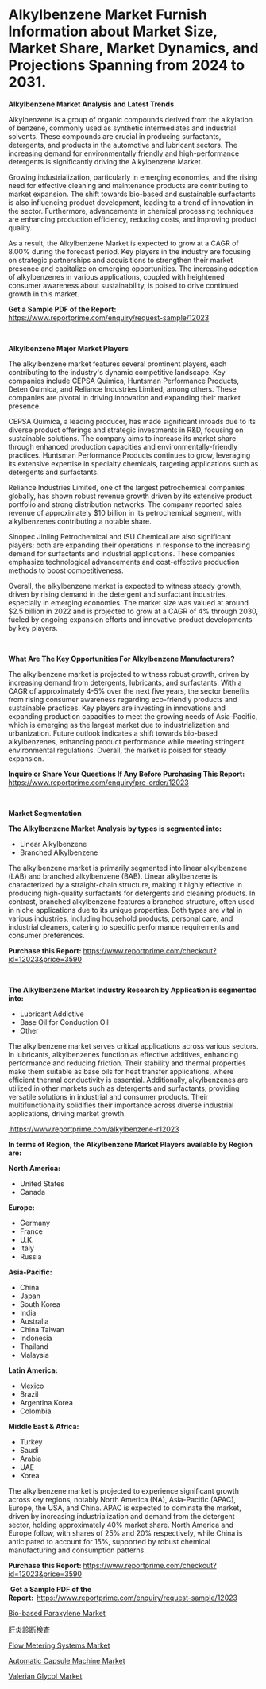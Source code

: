 <p><h1>Alkylbenzene Market Furnish Information about Market Size, Market Share, Market Dynamics, and Projections Spanning from 2024 to 2031.</h1></p><p><strong>Alkylbenzene Market Analysis and Latest Trends</strong></p>
<p><p>Alkylbenzene is a group of organic compounds derived from the alkylation of benzene, commonly used as synthetic intermediates and industrial solvents. These compounds are crucial in producing surfactants, detergents, and products in the automotive and lubricant sectors. The increasing demand for environmentally friendly and high-performance detergents is significantly driving the Alkylbenzene Market.</p><p>Growing industrialization, particularly in emerging economies, and the rising need for effective cleaning and maintenance products are contributing to market expansion. The shift towards bio-based and sustainable surfactants is also influencing product development, leading to a trend of innovation in the sector. Furthermore, advancements in chemical processing techniques are enhancing production efficiency, reducing costs, and improving product quality.</p><p>As a result, the Alkylbenzene Market is expected to grow at a CAGR of 8.00% during the forecast period. Key players in the industry are focusing on strategic partnerships and acquisitions to strengthen their market presence and capitalize on emerging opportunities. The increasing adoption of alkylbenzenes in various applications, coupled with heightened consumer awareness about sustainability, is poised to drive continued growth in this market.</p></p>
<p><strong>Get a Sample PDF of the Report:&nbsp;</strong> <a href="https://www.reportprime.com/enquiry/request-sample/12023">https://www.reportprime.com/enquiry/request-sample/12023</a></p>
<p>&nbsp;</p>
<p><strong>Alkylbenzene Major Market Players</strong></p>
<p><p>The alkylbenzene market features several prominent players, each contributing to the industry's dynamic competitive landscape. Key companies include CEPSA Quimica, Huntsman Performance Products, Deten Quimica, and Reliance Industries Limited, among others. These companies are pivotal in driving innovation and expanding their market presence.</p><p>CEPSA Quimica, a leading producer, has made significant inroads due to its diverse product offerings and strategic investments in R&D, focusing on sustainable solutions. The company aims to increase its market share through enhanced production capacities and environmentally-friendly practices. Huntsman Performance Products continues to grow, leveraging its extensive expertise in specialty chemicals, targeting applications such as detergents and surfactants.</p><p>Reliance Industries Limited, one of the largest petrochemical companies globally, has shown robust revenue growth driven by its extensive product portfolio and strong distribution networks. The company reported sales revenue of approximately $10 billion in its petrochemical segment, with alkylbenzenes contributing a notable share.</p><p>Sinopec Jinling Petrochemical and ISU Chemical are also significant players; both are expanding their operations in response to the increasing demand for surfactants and industrial applications. These companies emphasize technological advancements and cost-effective production methods to boost competitiveness.</p><p>Overall, the alkylbenzene market is expected to witness steady growth, driven by rising demand in the detergent and surfactant industries, especially in emerging economies. The market size was valued at around $2.5 billion in 2022 and is projected to grow at a CAGR of 4% through 2030, fueled by ongoing expansion efforts and innovative product developments by key players.</p></p>
<p>&nbsp;</p>
<p><strong>What Are The Key Opportunities For Alkylbenzene Manufacturers?</strong></p>
<p><p>The alkylbenzene market is projected to witness robust growth, driven by increasing demand from detergents, lubricants, and surfactants. With a CAGR of approximately 4-5% over the next five years, the sector benefits from rising consumer awareness regarding eco-friendly products and sustainable practices. Key players are investing in innovations and expanding production capacities to meet the growing needs of Asia-Pacific, which is emerging as the largest market due to industrialization and urbanization. Future outlook indicates a shift towards bio-based alkylbenzenes, enhancing product performance while meeting stringent environmental regulations. Overall, the market is poised for steady expansion.</p></p>
<p><strong>Inquire or Share Your Questions If Any Before Purchasing This Report:</strong> <a href="https://www.reportprime.com/enquiry/pre-order/12023">https://www.reportprime.com/enquiry/pre-order/12023</a></p>
<p>&nbsp;</p>
<p><strong>Market Segmentation</strong></p>
<p><strong>The Alkylbenzene Market Analysis by types is segmented into:</strong></p>
<p><ul><li>Linear Alkylbenzene</li><li>Branched Alkylbenzene</li></ul></p>
<p><p>The alkylbenzene market is primarily segmented into linear alkylbenzene (LAB) and branched alkylbenzene (BAB). Linear alkylbenzene is characterized by a straight-chain structure, making it highly effective in producing high-quality surfactants for detergents and cleaning products. In contrast, branched alkylbenzene features a branched structure, often used in niche applications due to its unique properties. Both types are vital in various industries, including household products, personal care, and industrial cleaners, catering to specific performance requirements and consumer preferences.</p></p>
<p><strong>Purchase this Report:&nbsp;</strong><a href="https://www.reportprime.com/checkout?id=12023&price=3590">https://www.reportprime.com/checkout?id=12023&price=3590</a></p>
<p>&nbsp;</p>
<p><strong>The Alkylbenzene Market Industry Research by Application is segmented into:</strong></p>
<p><ul><li>Lubricant Addictive</li><li>Base Oil for Conduction Oil</li><li>Other</li></ul></p>
<p><p>The alkylbenzene market serves critical applications across various sectors. In lubricants, alkylbenzenes function as effective additives, enhancing performance and reducing friction. Their stability and thermal properties make them suitable as base oils for heat transfer applications, where efficient thermal conductivity is essential. Additionally, alkylbenzenes are utilized in other markets such as detergents and surfactants, providing versatile solutions in industrial and consumer products. Their multifunctionality solidifies their importance across diverse industrial applications, driving market growth.</p></p>
<p><a href="https://www.reportprime.com/alkylbenzene-r12023">&nbsp;https://www.reportprime.com/alkylbenzene-r12023</a></p>
<p><strong>In terms of Region, the Alkylbenzene Market Players available by Region are:</strong></p>
<p>
    <p> <strong> North America: </strong>
        <ul>
            <li>United States</li>
            <li>Canada</li>
        </ul>
        </p> 
    <p> <strong> Europe: </strong>
        <ul>
            <li>Germany</li>
            <li>France</li>
            <li>U.K.</li>
            <li>Italy</li>
            <li>Russia</li>
        </ul>
        </p> 
    <p> <strong> Asia-Pacific: </strong>
        <ul>
            <li>China</li>
            <li>Japan</li>
            <li>South Korea</li>
            <li>India</li>
            <li>Australia</li>
            <li>China Taiwan</li>
            <li>Indonesia</li>
            <li>Thailand</li>
            <li>Malaysia</li>
        </ul>
        </p> 
    <p> <strong> Latin America: </strong>
        <ul>
            <li>Mexico</li>
            <li>Brazil</li>
            <li>Argentina Korea</li>
            <li>Colombia</li>
        </ul>
        </p> 
    <p> <strong> Middle East & Africa: </strong>
        <ul>
            <li>Turkey</li>
            <li>Saudi</li>
            <li>Arabia</li>
            <li>UAE</li>
            <li>Korea</li>
        </ul>
    </p>
    </p>
<p><p>The alkylbenzene market is projected to experience significant growth across key regions, notably North America (NA), Asia-Pacific (APAC), Europe, the USA, and China. APAC is expected to dominate the market, driven by increasing industrialization and demand from the detergent sector, holding approximately 40% market share. North America and Europe follow, with shares of 25% and 20% respectively, while China is anticipated to account for 15%, supported by robust chemical manufacturing and consumption patterns.</p></p>
<p><strong>Purchase this Report: </strong><a href="https://www.reportprime.com/checkout?id=12023&price=3590">https://www.reportprime.com/checkout?id=12023&price=3590</a></p>
<p>&nbsp;<strong>Get a Sample PDF of the Report:&nbsp;&nbsp;</strong><a href="https://www.reportprime.com/enquiry/request-sample/12023">https://www.reportprime.com/enquiry/request-sample/12023</a></p>
<p><strong></strong></p>
<p><p><a href="https://issuu.com/reportprime-2/docs/bio-based-paraxylene-market-size-20_8ef10085128416">Bio-based Paraxylene Market</a></p><p><a href="https://medium.com/@bproschd5/%E8%82%9D%E7%82%8E%E8%A8%BA%E6%96%AD%E3%83%86%E3%82%B9%E3%83%88%E5%B8%82%E5%A0%B4%E3%81%AE%E5%8B%95%E5%90%91%E3%81%A8%E5%88%86%E6%9E%90-%E6%9C%AA%E6%9D%A5%E3%81%AE%E6%88%90%E9%95%B7%E3%81%AE%E3%81%9F%E3%82%81%E3%81%AE%E6%A9%9F%E4%BC%9A%E3%81%A8%E8%AA%B2%E9%A1%8C-2024-2031-3337007a3f0f">肝炎診断検査</a></p><p><a href="https://medium.com/@leneciacharles/future-trends-in-global-flow-metering-systems-market-market-insights-and-analysis-from-2024-to-48c88d237363">Flow Metering Systems Market</a></p><p><a href="https://medium.com/@leneciacharles/comprehensive-analysis-of-the-global-automatic-capsule-machine-market-growth-trends-market-203ab1ffeecf">Automatic Capsule Machine Market</a></p><p><a href="https://issuu.com/reportprime-2/docs/valerian-glycol-market-size-2030.pp_9a1452cb9b618a">Valerian Glycol Market</a></p></p>